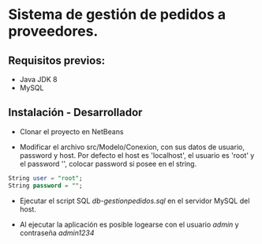 # Sistema de gestión de pedidos a proveedores.



## Requisitos previos:
 - Java JDK 8
 - MySQL

## Instalación - Desarrollador

 - Clonar el proyecto en NetBeans
 
 - Modificar el archivo src/Modelo/Conexion, con sus datos de usuario, password y host. Por defecto el host es 'localhost', el usuario es 'root' y el password '', colocar password si posee en el string.
```sql
String user = "root";
String password = "";

```
 - Ejecutar el script SQL *db-gestionpedidos.sql* en el servidor MySQL del host.

 - Al ejecutar la aplicación es posible logearse con el usuario *admin* y contraseña *admin1234*
